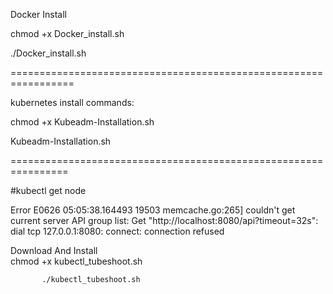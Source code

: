 Docker Install 




  chmod +x Docker_install.sh




  
  ./Docker_install.sh

=================================================================






kubernetes install commands:





  chmod +x  Kubeadm-Installation.sh




  
  Kubeadm-Installation.sh

================================================================





#kubectl get node




Error
E0626 05:05:38.164493   19503 memcache.go:265] couldn't get current server API group list: Get "http://localhost:8080/api?timeout=32s": dial tcp 127.0.0.1:8080: connect: connection refused







Download And Install   
          chmod +x   kubectl_tubeshoot.sh

          
           ./kubectl_tubeshoot.sh
